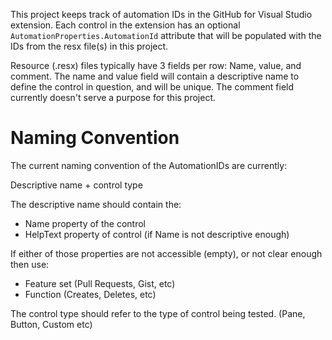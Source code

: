 This project keeps track of automation IDs in the GitHub for Visual Studio extension. Each control in the extension has an optional `AutomationProperties.AutomationId` attribute that will be populated with the IDs from the resx file(s) in this project.


Resource (.resx) files typically have 3 fields per row: Name, value, and comment. The name and value field will contain a descriptive name to define the control in question, and will be unique. The comment field currently
doesn't serve a purpose for this project.

# Naming Convention
 The current naming convention of the AutomationIDs are currently:

 Descriptive name + control type

The descriptive name should contain the:

- Name property of the control
- HelpText property of control (if Name is not descriptive enough)

If either of those properties are not accessible (empty), or not clear enough then use:
- Feature set (Pull Requests, Gist, etc)
- Function (Creates, Deletes, etc)

The control type should refer to the type of control being tested. (Pane, Button, Custom etc)
